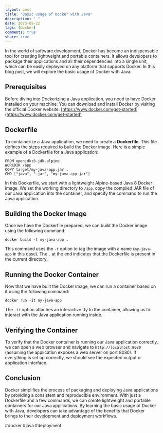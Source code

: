 ```yaml
---
layout: post
title: "Basic usage of Docker with Java"
description: " "
date: 2023-09-22
tags: [docker]
comments: true
share: true
---
```


In the world of software development, Docker has become an indispensable tool for creating lightweight and portable containers. It allows developers to package their applications and all their dependencies into a single unit, which can be easily deployed on any platform that supports Docker. In this blog post, we will explore the basic usage of Docker with Java.

## Prerequisites
Before diving into Dockerizing a Java application, you need to have Docker installed on your machine. You can download and install Docker by visiting the official Docker website: [https://www.docker.com/get-started](https://www.docker.com/get-started)

## Dockerfile
To containerize a Java application, we need to create a **Dockerfile**. This file defines the steps required to build the Docker image. Here is a simple example of a Dockerfile for a Java application:

```docker
FROM openjdk:8-jdk-alpine
WORKDIR /app
COPY target/my-java-app.jar .
CMD ["java", "-jar", "my-java-app.jar"]
```

In this Dockerfile, we start with a lightweight Alpine-based Java 8 Docker image. We set the working directory to `/app`, copy the compiled JAR file of our Java application into the container, and specify the command to run the Java application.

## Building the Docker Image
Once we have the Dockerfile prepared, we can build the Docker image using the following command:

```shell
docker build -t my-java-app .
```

This command uses the `-t` option to tag the image with a name (`my-java-app` in this case). The `.` at the end indicates that the Dockerfile is present in the current directory.

## Running the Docker Container
Now that we have built the Docker image, we can run a container based on it using the following command:

```shell
docker run -it my-java-app
```

The `-it` option attaches an interactive tty to the container, allowing us to interact with the Java application running inside.

## Verifying the Container
To verify that the Docker container is running our Java application correctly, we can open a web browser and navigate to `http://localhost:8080` (assuming the application exposes a web server on port 8080). If everything is set up correctly, we should see the expected output or application interface.

## Conclusion
Docker simplifies the process of packaging and deploying Java applications by providing a consistent and reproducible environment. With just a Dockerfile and a few commands, we can create lightweight and portable containers for our Java applications. By learning the basic usage of Docker with Java, developers can take advantage of the benefits that Docker brings to their development and deployment workflows.

#docker #java #deployment